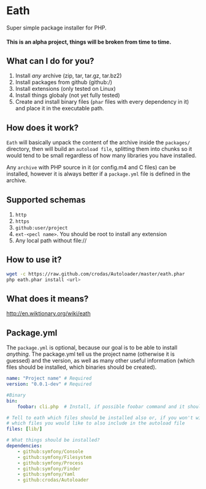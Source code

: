 Eath
====

Super simple package installer for PHP.

<h4>This is an alpha project, things will be broken from time to time.</h4>



What can I do for you?
----------------------

1. Install *any* archive (zip, tar, tar.gz, tar.bz2)
2. Install packages from github (github:<author>/<project>)
3. Install extensions (only tested on Linux)
4. Install things globaly (not yet fully tested)
5. Create and install binary files (`phar` files with every dependency in it) and place it in the executable path.

How does it work?
-----------------

`Eath` will basically unpack the content of the archive inside the `packages/` directory, then will build an `autoload file`, splitting them into chunks so it would tend to be small regardless of how many libraries you have installed.

Any `archive` with PHP source in it (or config.m4 and C files) can be installed, however it is always better if a `package.yml` file is defined in the archive.

Supported schemas
-----------------

1. `http`
2. `https`
3. `github:user/project`
4. `ext-<pecl name>`. You should be root to install any extension
5. Any local path without file://

How to use it?
--------------

```bash
wget -c https://raw.github.com/crodas/Autoloader/master/eath.phar
php eath.phar install <url>
```

What does it means?
-------------------

http://en.wiktionary.org/wiki/eath

Package.yml
------------

The `package.yml` is optional, because our goal is to be able to install *anything*. The package.yml tell us the project name (otherwise it is guessed) and the version, as well as many other useful information (which files should be installed, which binaries should be created).

```yaml
name: "Project name" # Required
version: "0.0.1-dev" # Required 

#Binary 
bin: 
    foobar: cli.php  # Install, if possible foobar command and it should call to cli.php

# Tell to eath which files should be installed also or, if you won't wish to install it, 
# which files you would like to also include in the autoload file
files: [lib/]

# What things should be installed?
dependencies:
    - github:symfony/Console
    - github:symfony/Filesystem
    - github:symfony/Process
    - github:symfony/Finder
    - github:symfony/Yaml
    - github:crodas/Autoloader
```